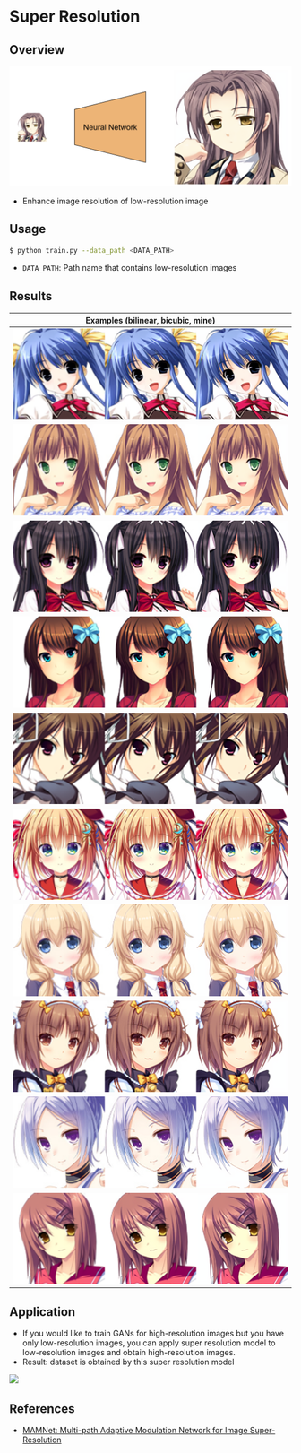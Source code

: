 # Super Resolution

## Overview
![](./data/concept.png)

- Enhance image resolution of low-resolution image

## Usage
```bash
$ python train.py --data_path <DATA_PATH>
```

- `DATA_PATH`: Path name that contains low-resolution images

## Results

| Examples (bilinear, bicubic, mine) |
| ---- |
| ![](./data/result0.png) |
| ![](./data/result1.png) |
| ![](./data/result2.png) |
| ![](./data/result3.png) |
| ![](./data/result4.png) |
| ![](./data/result5.png) |
| ![](./data/result6.png) |
| ![](./data/result7.png) |
| ![](./data/result8.png) |
| ![](./data/result9.png) |

## Application

- If you would like to train GANs for high-resolution images but you have only low-resolution images, you can apply super resolution model to low-resolution images and obtain high-resolution images.
- Result: dataset is obtained by this super resolution model

![](./data/ada.gif)

## References
- [MAMNet: Multi-path Adaptive Modulation Network for Image Super-Resolution](https://arxiv.org/pdf/1811.12043.pdf)